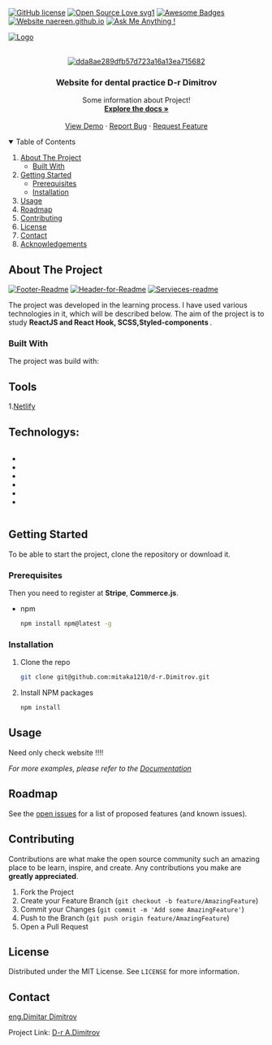 <!-- PROJECT SHIELDS -->
<!--
*** I'm using markdown "reference style" links for readability.
*** Reference links are enclosed in brackets [ ] instead of parentheses ( ).
*** See the bottom of this document for the declaration of the reference variables
*** for contributors-url, forks-url, etc. This is an optional, concise syntax you may use.
*** https://www.markdownguide.org/basic-syntax/#reference-style-links
-->

[![GitHub license](https://img.shields.io/github/license/Naereen/StrapDown.js.svg)](https://github.com/mitaka1210/StrapDown.js/blob/master/LICENSE)
[![Open Source Love svg1](https://badges.frapsoft.com/os/v1/open-source.svg?v=103)](https://github.com/ellerbrock/open-source-badges/)
[![Awesome Badges](https://img.shields.io/badge/badges-awesome-green.svg)](https://github.com/Naereen/badges)
[![Website naereen.github.io](https://img.shields.io/website-up-down-green-red/https/naereen.github.io.svg)](https://naereen.github.io/)
[![Ask Me Anything !](https://img.shields.io/badge/Ask%20me-anything-1abc9c.svg)](https://github.com/mitaka1210)

<div style="display:flex"> 
  <div>
    <a href="https://www.linkedin.com/in/dimitar-dimitrov1201/">
      <img src="https://img.shields.io/badge/LinkedIn-0077B5?style=for-the-badge&logo=linkedin&logoColor=white" alt="Logo" width="" height="" style="margin-right:15px">
    </a>
  </div>
  <div styles="width:9em height:2em">
    <a href="https://twitter.com/dimitar1201">
    <img src="https://img.shields.io/badge/Twitter-1DA1F2?style=for-the-badge&logo=twitter&logoColor=white" alt="" style="margin-right:15px">
    </a>
  </div>
  <div>
    <a href="https://www.facebook.com/mitaka1210">
<img src="https://img.shields.io/badge/Facebook-1877F2?style=for-the-badge&logo=facebook&logoColor=white" alt="" style="margin-right:15px">
    </a></div>
   
</div>

<!-- PROJECT LOGO -->
<br />
<p align="center">
    <a href="https://ibb.co/3Nx1WPW"><img src="https://i.ibb.co/3Nx1WPW/dda8ae289dfb57d723a16a13ea715682.jpg" alt="dda8ae289dfb57d723a16a13ea715682" border="0"></a>

  <h3 align="center">Website for dental practice D-r Dimitrov</h3>

  <p align="center">
    Some information about Project!
    <br />
    <a href="https://github.com/mitaka1210/d-r.Dimitrov"><strong>Explore the docs »</strong></a>
    <br />
    <br />
    <a href="https://app.netlify.com/sites/peaceful-kalam-0617fc/overview">View Demo</a>
    ·
    <a href="https://mitaka1210.github.io/Portfolio-ENG/">Report Bug</a>
    ·
    <a href="https://mitaka1210.github.io/Personal-Portfolio--2/">Request Feature</a>
  </p>
</p>

<!-- TABLE OF CONTENTS -->
<details open="open">
  <summary>Table of Contents</summary>
  <ol>
    <li>
      <a href="#about-the-project">About The Project</a>
      <ul>
        <li><a href="#built-with">Built With</a></li>
      </ul>
    </li>
    <li>
      <a href="#getting-started">Getting Started</a>
      <ul>
        <li><a href="#prerequisites">Prerequisites</a></li>
        <li><a href="#installation">Installation</a></li>
      </ul>
    </li>
    <li><a href="#usage">Usage</a></li>
    <li><a href="#roadmap">Roadmap</a></li>
    <li><a href="#contributing">Contributing</a></li>
    <li><a href="#license">License</a></li>
    <li><a href="#contact">Contact</a></li>
    <li><a href="#acknowledgements">Acknowledgements</a></li>
  </ol>
</details>

<!-- ABOUT THE PROJECT -->

## About The Project

<a href="https://ibb.co/Y2SPbKj"><img src="https://i.ibb.co/Y2SPbKj/Footer-Readme.png" alt="Footer-Readme" border="0"></a>
<a href="https://ibb.co/RBr2KFH"><img src="https://i.ibb.co/RBr2KFH/Header-for-Readme.png" alt="Header-for-Readme" border="0"></a>
<a href="https://ibb.co/jz2PFBv"><img src="https://i.ibb.co/jz2PFBv/Servieces-readme.png" alt="Servieces-readme" border="0"></a>

<p>
  The project was developed in the learning process. I have used various technologies in it, which will be described below. The aim of the project is to study <strong>ReactJS and React Hook, SCSS,Styled-components </strong>.
  </p>

### Built With

The project was build with:

<h2>Tools</h2>

1.<a href="https://app.netlify.com/">Netlify</a>

<h2>Technologys:</h2>

<div style="display:flex">
  <ul>
    <li><img src="https://img.shields.io/badge/HTML5-E34F26?style=for-the-badge&logo=html5&logoColor=white" alt=""></li>
    <li><img src="https://img.shields.io/badge/Sass-CC6699?style=for-the-badge&logo=sass&logoColor=white" alt=""></li>
    <li><img src="https://img.shields.io/badge/JavaScript-F7DF1E?style=for-the-badge&logo=javascript&logoColor=black" alt=""></li>
    <li><img src="https://img.shields.io/badge/React-20232A?style=for-the-badge&logo=react&logoColor=61DAFB" alt=""></li>
    <li><img src="https://img.shields.io/badge/Material--UI-0081CB?style=for-the-badge&logo=material-ui&logoColor=white" alt=""></li>
    <li><img src="https://img.shields.io/badge/React_Router-CA4245?style=for-the-badge&logo=react-router&logoColor=white" alt=""></li>
  </ul>

</div>

<!-- GETTING STARTED -->

## Getting Started

To be able to start the project, clone the repository or download it.

### Prerequisites

Then you need to register at <strong>Stripe</strong>, <strong>Commerce.js</strong>.

- npm
  ```sh
  npm install npm@latest -g
  ```

### Installation

1. Clone the repo
   ```sh
   git clone git@github.com:mitaka1210/d-r.Dimitrov.git
   ```
2. Install NPM packages
   ```sh
   npm install
   ```

<!-- USAGE EXAMPLES -->

## Usage

Need only check website !!!!

_For more examples, please refer to the [Documentation](https://github.com/mitaka1210/d-r.Dimitrov)_

<!-- ROADMAP -->

## Roadmap

See the [open issues](https://github.com/mitaka1210/ProjectPizza) for a list of proposed features (and known issues).

<!-- CONTRIBUTING -->

## Contributing

Contributions are what make the open source community such an amazing place to be learn, inspire, and create. Any contributions you make are **greatly appreciated**.

1. Fork the Project
2. Create your Feature Branch (`git checkout -b feature/AmazingFeature`)
3. Commit your Changes (`git commit -m 'Add some AmazingFeature'`)
4. Push to the Branch (`git push origin feature/AmazingFeature`)
5. Open a Pull Request

<!-- LICENSE -->

## License

Distributed under the MIT License. See `LICENSE` for more information.

<!-- CONTACT -->

## Contact

<a href="https://mitaka1210.github.io/Portfolio-ENG/">eng.Dimitar Dimitrov</a>

Project Link: <a href="https://app.netlify.com/sites/peaceful-kalam-0617fc/overview">D-r A.Dimitrov</a>
